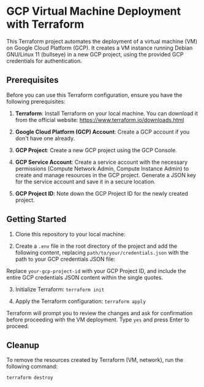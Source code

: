 # GCP Virtual Machine Deployment with Terraform

This Terraform project automates the deployment of a virtual machine (VM) on Google Cloud Platform (GCP). It creates a VM instance running Debian GNU/Linux 11 (bullseye) in a new GCP project, using the provided GCP credentials for authentication.

## Prerequisites

Before you can use this Terraform configuration, ensure you have the following prerequisites:

1. **Terraform**: Install Terraform on your local machine. You can download it from the official website: https://www.terraform.io/downloads.html

2. **Google Cloud Platform (GCP) Account**: Create a GCP account if you don't have one already.

3. **GCP Project**: Create a new GCP project using the GCP Console. 

4. **GCP Service Account**: Create a service account with the necessary permissions (Compute Network Admin, Compute Instance Admin) to create and manage resources in the GCP project. Generate a JSON key for the service account and save it in a secure location.

5. **GCP Project ID**: Note down the GCP Project ID for the newly created project.

## Getting Started

1. Clone this repository to your local machine:

2. Create a `.env` file in the root directory of the project and add the following content, replacing `path/to/your/credentials.json` with the path to your GCP credentials JSON file:


Replace `your-gcp-project-id` with your GCP Project ID, and include the entire GCP credentials JSON content within the single quotes.

3. Initialize Terraform:
    ``terraform init``


4. Apply the Terraform configuration:
 ``terraform apply``

Terraform will prompt you to review the changes and ask for confirmation before proceeding with the VM deployment. Type `yes` and press Enter to proceed.

## Cleanup

To remove the resources created by Terraform (VM, network), run the following command:

``terraform destroy``